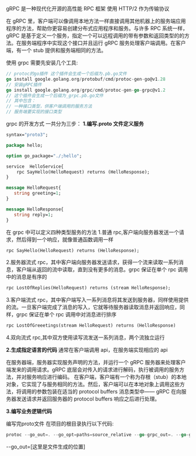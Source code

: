 gRPC 是一种现代化开源的高性能 RPC 框架
使用 HTTP/2 作为传输协议

在 gRPC 里，客户端可以像调用本地方法一样直接调用其他机器上的服务端应用程序的方法，帮助你更容易创建分布式应用程序和服务。与许多 RPC 系统一样，gRPC 是基于定义一个服务，指定一个可以远程调用的带有参数和返回类型的的方法。在服务端程序中实现这个接口并且运行 gRPC 服务处理客户端调用。在客户端，有一个 stub 提供和服务端相同的方法。

使用 grpc 需要先安装几个工具:

```go
// protoc的go插件 这个插件会生成一个后缀为.pb.go文件
go install google.golang.org/protobuf/cmd/protoc-gen-go@v1.28
// 安装gRPC插件
go install google.golang.org/grpc/cmd/protoc-gen-go-grpc@v1.2
// 这个插件会生成一个后缀为_grpc.pb.go文件
// 其中包含：
// 一种接口类型，供客户端调用的服务方法
// 服务端要实现的接口类型
```

grpc 的开发方式
一共分为三步：
**1.编写.proto 文件定义服务**

```protobuf
syntax="proto3";

package hello;

option go_package="./;hello";

service  HelloService{
    rpc SayHello(HelloRequest) returns (HelloResponse);
}

message HelloRequest{
   string greeting=1;
}

message HelloResponse{
   string reply=1;
}


```

在 grpc 中可以定义四种类型服务的方法 1.普通 rpc,客户端向服务器发送一个请求，然后得到一个响应，就像普通函数调用一样

```protobuf
rpc SayHello(HelloRequest) returns (HelloResponse);
```

2.服务器流式 rpc，其中客户端向服务器发送请求，获得一个流来读取一系列消息，客户端从返回的流中读取，直到没有更多的消息。grpc 保证在单个 rpc 调用中的消息是有序的

```protobuf
rpc LostOfReplies(HelloRequest) returns (stream HelloResponse);
```

3.客户端流式 rpc，其中客户端写入一系列消息将其发送到服务器，同样使用提供的流。一旦客户端完成了消息的写入，它就等待服务器读取消息并返回响应，同样，grpc 保证在单个 rpc 调用中对消息进行排序

```protobuf
rpc LostOfGreeetings(stream HelloRequest) returns (HelloResponse)
```

4.双向流式 rpc,其中双方使用读写流发送一系列消息，两个流独立运行

**2.生成指定语言的代码**
通常在客户端调用 api，在服务端实现相应的 api

在服务器端，服务器实现服务声明的方法，并运行一个 gRPC 服务器来处理客户端发来的调用请求。gRPC 底层会对传入的请求进行解码，执行被调用的服务方法，并对服务响应进行编码。
在客户端，客户端有一个称为存根（stub）的本地对象，它实现了与服务相同的方法。然后，客户端可以在本地对象上调用这些方法，将调用的参数包装在适当的 protocol buffers 消息类型中—— gRPC 在向服务器发送请求并返回服务器的 protocol buffers 响应之后进行处理。

**3.编写业务逻辑代码**

编写完proto文件
在项目的根目录执行以下代码:
```go
protoc --go_out=. --go_opt=paths=source_relative --go-grpc_out=. --go-grpc_opt=paths=source_relative pb/hello.proto //这里是proto文件所在的位置
```
--go_out=[这里是文件生成的位置]


